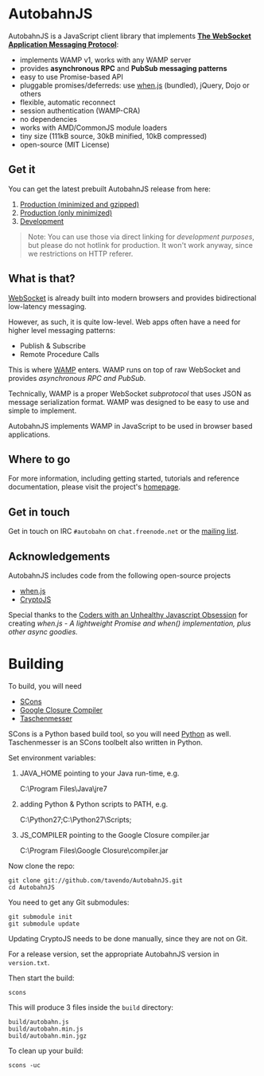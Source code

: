# AutobahnJS

AutobahnJS is a JavaScript client library that implements **[The WebSocket Application Messaging Protocol](http://wamp.ws/)**:

 * implements WAMP v1, works with any WAMP server
 * provides **asynchronous RPC** and **PubSub messaging patterns**
 * easy to use Promise-based API
 * pluggable promises/deferreds: use [when.js](https://github.com/cujojs/when) (bundled), jQuery, Dojo or others
 * flexible, automatic reconnect
 * session authentication (WAMP-CRA)
 * no dependencies
 * works with AMD/CommonJS module loaders
 * tiny size (111kB source, 30kB minified, 10kB compressed)
 * open-source (MIT License)


## Get it

You can get the latest prebuilt AutobahnJS release from here:

  1. [Production (minimized and gzipped)](http://autobahn.s3.amazonaws.com/js/autobahn.min.jgz)
  2. [Production (only minimized)](http://autobahn.s3.amazonaws.com/js/autobahn.min.js)
  3. [Development](http://autobahn.s3.amazonaws.com/js/autobahn.js)

> Note: You can use those via direct linking for *development purposes*, but please do not hotlink for production. It won't work anyway, since we restrictions on HTTP referer.

## What is that?

[WebSocket](http://tools.ietf.org/html/rfc6455) is already built into
modern browsers and provides bidirectional low-latency messaging.

However, as such, it is quite low-level. Web apps often have a need for
higher level messaging patterns:

  * Publish & Subscribe
  * Remote Procedure Calls

This is where [WAMP](http://wamp.ws/) enters. WAMP runs on top of raw WebSocket and provides *asynchronous RPC and PubSub*.

Technically, WAMP is a proper WebSocket *subprotocol* that uses JSON as
message serialization format. WAMP was designed to be easy to use and
simple to implement.

AutobahnJS implements WAMP in JavaScript to be used in browser based applications.


## Where to go

For more information, including getting started, tutorials and reference documentation, please visit the project's [homepage](http://autobahn.ws/js).


## Get in touch

Get in touch on IRC `#autobahn` on `chat.freenode.net` or the [mailing list](http://groups.google.com/group/autobahnws).


## Acknowledgements

AutobahnJS includes code from the following open-source projects

  * [when.js](https://github.com/cujojs/when)
  * [CryptoJS](http://code.google.com/p/crypto-js/)

Special thanks to the [Coders with an Unhealthy Javascript Obsession](http://cujojs.com/) for creating *when.js - A lightweight Promise and when() implementation, plus other async goodies.*


# Building

To build, you will need

  * [SCons](http://www.scons.org/)
  * [Google Closure Compiler](http://closure-compiler.googlecode.com/files/compiler-latest.zip)
  * [Taschenmesser](https://github.com/oberstet/taschenmesser)

SCons is a Python based build tool, so you will need [Python](http://python.org/) as well. Taschenmesser is an SCons toolbelt also written in Python.

Set environment variables:

  1. JAVA_HOME pointing to your Java run-time, e.g.
   
  		C:\Program Files\Java\jre7

  2. adding Python & Python scripts to PATH, e.g.  		
		
 		C:\Python27;C:\Python27\Scripts;

  3. JS_COMPILER pointing to the Google Closure compiler.jar
  
		C:\Program Files\Google Closure\compiler.jar

Now clone the repo:

	git clone git://github.com/tavendo/AutobahnJS.git
	cd AutobahnJS

You need to get any Git submodules:

	git submodule init
	git submodule update 

Updating CryptoJS needs to be done manually, since they are not on Git.

For  a release version, set the appropriate AutobahnJS version in `version.txt`.

Then start the build:

	scons

This will produce 3 files inside the `build` directory:

    build/autobahn.js
    build/autobahn.min.js
    build/autobahn.min.jgz

To clean up your build:

	scons -uc

